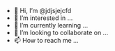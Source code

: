 - 👋 Hi, I’m @jdjsjejcfd
- 👀 I’m interested in ...
- 🌱 I’m currently learning ...
- 💞️ I’m looking to collaborate on ...
- 📫 How to reach me ...

<!---
jdjsjejcfd/jdjsjejcfd is a ✨ special ✨ repository because its `README.md` (this file) appears on your GitHub profile.
You can click the Preview link to take a look at your changes.
--->
